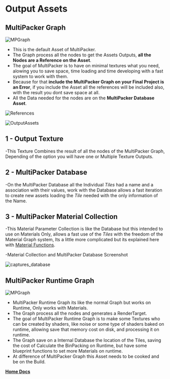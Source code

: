 # Output Assets

## MultiPacker Graph

![MPGraph](/MultiPacker/Images/assetMP.jpg)

- This is the default Asset of MultiPacker.
- The Graph process all the nodes to get the Assets Outputs, **all the Nodes are a Reference on the Asset**.
- The goal of MultiPacker is to have on minimal textures what you need, alowing you to save space, time loading and time developing with a fast system to work with them.
- Because for that **include the MultiPacker Graph on your Final Project is an Error**, if you include the Asset all the references will be included also, with the result you dont save space at all.
- All the Data needed for the nodes are on the **MultiPacker Database Asset**.

![References](/MultiPacker/Images/AssetReference.png)

![OutputAssets](/MultiPacker/Images/sc_OutputAssets.jpg)

## 1 - Output Texture

-This Texture Combines the result of all the nodes of the MultiPacker Graph, Depending of the option you will have one or Multiple Texture Outputs.

## 2 - MultiPacker Database

-On the MultiPacker Database all the Individual *Tiles* had a name and a association with their values, work with the Database allows a fast iteration to create new assets loading the *Tile* needed with the only information of the Name.

## 3 - MultiPacker Material Collection

-This Material Parameter Collection is like the Database but this intended to use on Materials Only, allows a fast use of the *Tiles* with the freedom of the Material Graph system, Its a little more complicated but its explained here with [Material Functions](https://cheke.github.io/MultiPacker/Doc/MaterialFunctions).

-Material Collection and MultiPacker Database Screenshot

![captures_database](/MultiPacker/Images/captures_database.jpg)

## MultiPacker Runtime Graph

![MPGraph](/MultiPacker/Images/sc_multipackerRuntimeAsset.jpg)

- MultiPacker Runtime Graph its like the normal Graph but works on Runtime, Only works with Materials.
- The Graph process all the nodes and generates a RenderTarget.
- The goal of MultiPacker Runtime Graph is to make some Textures who can be created by shaders, like noise or some type of shaders baked on runtime, allowing save that memory cost on disk, and processing it on runtime.
- The Graph save on a Internal Database the location of the Tiles, saving the cost of Calculate the BinPacking on Runtime, but have some blueprint functions to set more Materials on runtime.
- At difference of MultiPacker Graph this Asset needs to be cooked and be on the Build.

[**Home Docs**](https://cheke.github.io/MultiPacker)
